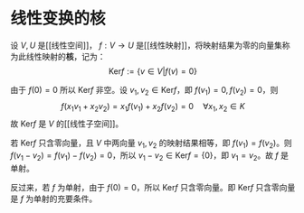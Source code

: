 # 线性变换的核

设 $V,U$ 是[[线性空间]]， $f : V \to U$ 是[[线性映射]]，将映射结果为零的向量集称为此线性映射的**核**，记为：
$$ \mathrm{Ker} f := \{ v \in V | f(v)=0 \} $$

由于 $f(0)=0$ 所以 $\mathrm{Ker}f$ 非空。设 $v_1,v_2 \in \mathrm{Ker}f$，即 $f(v_1)=0,f(v_2)=0$，则
$$ f(x_1v_1+x_2v_2)=x_1f(v_1)+x_2f(v_2)=0 \quad  \forall x_1,x_2 \in K $$
故 $\mathrm{Ker}f$ 是 $V$ 的[[线性子空间]]。

若 $\mathrm{Ker}f$ 只含零向量，且 $V$ 中两向量 $v_1,v_2$ 的映射结果相等，即 $f(v_1)=f(v_2)$。则 $f(v_1-v_2)=f(v_1)-f(v_2)=0$，所以 $v_1-v_2 \in \mathrm{Ker}f=\{ 0 \}$，即 $v_1=v_2$。故 $f$ 是单射。

反过来，若 $f$ 为单射，由于 $f(0)=0$，所以 $\mathrm{Ker}f$ 只含零向量。即 $\mathrm{Ker}f$ 只含零向量是 $f$ 为单射的充要条件。

